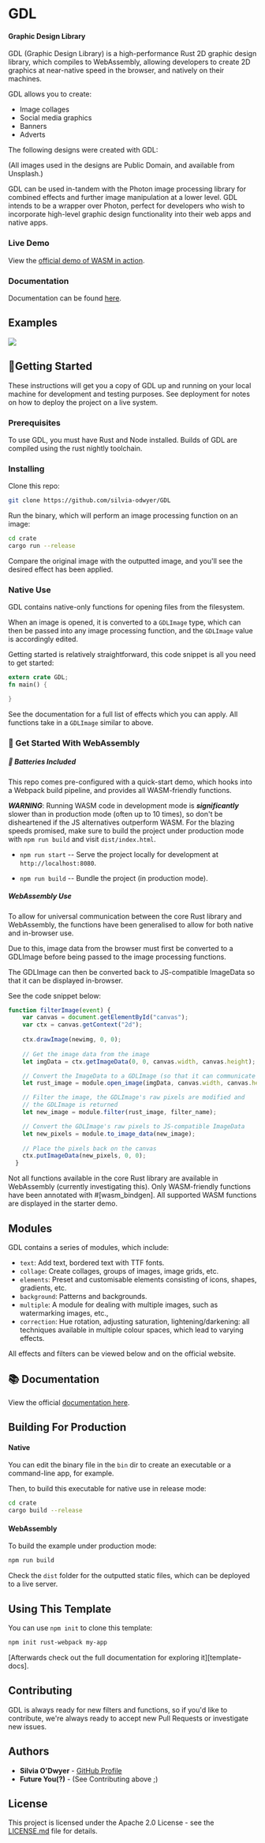 # GDL

#### Graphic Design Library

GDL (Graphic Design Library) is a high-performance Rust 2D graphic design library, which compiles to WebAssembly, allowing developers to create 2D graphics at near-native speed in the browser, and natively on their machines. 

GDL allows you to create:
- Image collages
- Social media graphics
- Banners
- Adverts 

The following designs were created with GDL:

(All images used in the designs are Public Domain, and available from Unsplash.)

GDL can be used in-tandem with the Photon image processing library for combined effects and further image manipulation at a lower level. GDL intends to be a wrapper over Photon, perfect for developers who wish to incorporate high-level graphic design functionality into their web apps and native apps. 

<!-- 
##### Features:
- **Pure Rust** - Unlike other libraries, this library is built with 100% pure Rust, so security and safety is guaranteed. 
- **WebAssembly friendly** - For web-based graphic design, GDL is 4-10x faster than JS, leading to faster results, and less lag. 
- **Call WASM with JS** - This library's has exposed JS functions, allowing for zero-cost abstraction and faster development.
- **Over 90 functions** - GDL provides functions for every domain of image processing.  -->

### Live Demo
View the [official demo of WASM in action](https://silvia-odwyer.github.io/GDL).

### Documentation
Documentation can be found [here](https://silvia-odwyer.github.io/GDL/docs/GDL/index.html).

## Examples
![](https://github.com/silvia-odwyer/GDL/blob/master/docs/img_examples/streetlamp_collage.png)


## 🚴Getting Started

These instructions will get you a copy of GDL up and running on your local machine for development and testing purposes. See deployment for notes on how to deploy the project on a live system.

### Prerequisites

To use GDL, you must have Rust and Node installed. Builds of GDL are compiled using the rust nightly toolchain.

### Installing
<!-- ## Cargo Status -->
<!-- `GDL` can be installed via Cargo by declaring the following dependency in your Cargo.toml file:
```toml
[dependencies]
GDL-rs = "*"
``` -->

Clone this repo:
```sh
git clone https://github.com/silvia-odwyer/GDL
```

Run the binary, which will perform an image processing function on an image:
```sh
cd crate
cargo run --release 
```

Compare the original image with the outputted image, and you'll see the desired effect has been applied.

### Native Use
GDL contains native-only functions for opening files from the filesystem. 

When an image is opened, it is converted to a `GDLImage` type, which can then be passed into any image processing function, and the `GDLImage` value is accordingly edited.

Getting started is relatively straightforward, this code snippet is all you need to get started:
```rust
extern crate GDL;
fn main() {

}
```

See the documentation for a full list of effects which you can apply. All functions take in a `GDLImage` similar to above.

### 🚴 Get Started With WebAssembly 

##### 🔋 Batteries Included

This repo comes pre-configured with a quick-start demo, which hooks into a Webpack build pipeline, and provides all WASM-friendly functions.

***WARNING***: Running WASM code in development mode is ***significantly*** slower than in production mode (often up to 10 times),
so don't be disheartened if the JS alternatives outperform WASM. For the blazing speeds promised, make sure to build the 
project under production mode with `npm run build` and visit `dist/index.html`. 

* `npm run start` -- Serve the project locally for development at
  `http://localhost:8080`.

* `npm run build` -- Bundle the project (in production mode).

##### WebAssembly Use
To allow for universal communication between the core Rust library and WebAssembly, the functions have been generalised to allow for both native and in-browser use. 

Due to this, image data from the browser must first be converted to a GDLImage before being passed to the image processing functions. 

The GDLImage can then be converted back to JS-compatible ImageData so that it can be displayed in-browser.

See the code snippet below:
```js
function filterImage(event) {
    var canvas = document.getElementById("canvas");
    var ctx = canvas.getContext("2d");
    
    ctx.drawImage(newimg, 0, 0);
    
    // Get the image data from the image
    let imgData = ctx.getImageData(0, 0, canvas.width, canvas.height);

    // Convert the ImageData to a GDLImage (so that it can communicate with the core Rust library)
    let rust_image = module.open_image(imgData, canvas.width, canvas.height);

    // Filter the image, the GDLImage's raw pixels are modified and 
    // the GDLImage is returned
    let new_image = module.filter(rust_image, filter_name);

    // Convert the GDLImage's raw pixels to JS-compatible ImageData
    let new_pixels = module.to_image_data(new_image);
    
    // Place the pixels back on the canvas
    ctx.putImageData(new_pixels, 0, 0);
  }
```

Not all functions available in the core Rust library are available in WebAssembly (currently investigating this). Only WASM-friendly functions have been annotated with #[wasm_bindgen]. All supported WASM functions are displayed in the starter demo. 

## Modules 
GDL contains a series of modules, which include:

- `text`: Add text, bordered text with TTF fonts.
- `collage`: Create collages, groups of images, image grids, etc.
- `elements`: Preset and customisable elements consisting of icons, shapes, gradients, etc. 
- `background`: Patterns and backgrounds.  
- `multiple`: A module for dealing with multiple images, such as watermarking images, etc.,
- `correction`: Hue rotation, adjusting saturation, lightening/darkening: all techniques available in multiple colour spaces, which lead to varying effects.

All effects and filters can be viewed below and on the official website.

## 📚 Documentation
View the official [documentation here](https://silvia-odwyer.github.io/GDL/docs/GDL/index.html). 

## Building For Production

#### Native
You can edit the binary file in the `bin` dir to create an executable or a command-line app, for example. 

Then, to build this executable for native use in release mode:

```sh
cd crate 
cargo build --release
```

#### WebAssembly
To build the example under production mode:

```sh
npm run build
```

Check the `dist` folder for the outputted static files, which can be deployed to a live server.

##  Using This Template

You can use `npm init` to clone this template:

```sh
npm init rust-webpack my-app
```

[Afterwards check out the full documentation for exploring it][template-docs].

## Contributing

GDL is always ready for new filters and functions, so if you'd like to contribute, we're always ready to accept new Pull Requests or investigate new issues. 

## Authors

* **Silvia O'Dwyer** - [GitHub Profile](https://github.com/silvia-odwyer)
* **Future You(?)** - (See Contributing above ;) 

## License

This project is licensed under the Apache 2.0 License - see the [LICENSE.md](LICENSE.md) file for details.